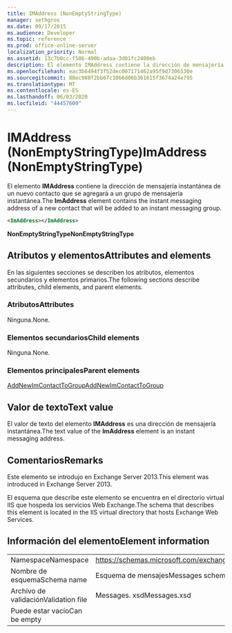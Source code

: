 ```yaml
---
title: IMAddress (NonEmptyStringType)
manager: sethgros
ms.date: 09/17/2015
ms.audience: Developer
ms.topic: reference
ms.prod: office-online-server
localization_priority: Normal
ms.assetid: 13c7b0cc-f506-490b-adaa-3d01fc2400eb
description: El elemento IMAddress contiene la dirección de mensajería instantánea de un nuevo contacto que se agregará a un grupo de mensajería instantánea.
ms.openlocfilehash: eac3b6494f3f52dec007171462a95f9d7306530e
ms.sourcegitcommit: 88ec988f2bb67c1866d06b361615f3674a24e795
ms.translationtype: MT
ms.contentlocale: es-ES
ms.lasthandoff: 06/03/2020
ms.locfileid: "44457609"
---
```

# <a name="imaddress-nonemptystringtype"></a><span data-ttu-id="35917-103">IMAddress (NonEmptyStringType)</span><span class="sxs-lookup"><span data-stu-id="35917-103">ImAddress (NonEmptyStringType)</span></span>

<span data-ttu-id="35917-104">El elemento **IMAddress** contiene la dirección de mensajería instantánea de un nuevo contacto que se agregará a un grupo de mensajería instantánea.</span><span class="sxs-lookup"><span data-stu-id="35917-104">The **ImAddress** element contains the instant messaging address of a new contact that will be added to an instant messaging group.</span></span> 
  
```XML
<ImAddress></ImAddress>
```

 <span data-ttu-id="35917-105">**NonEmptyStringType**</span><span class="sxs-lookup"><span data-stu-id="35917-105">**NonEmptyStringType**</span></span>
## <a name="attributes-and-elements"></a><span data-ttu-id="35917-106">Atributos y elementos</span><span class="sxs-lookup"><span data-stu-id="35917-106">Attributes and elements</span></span>

<span data-ttu-id="35917-107">En las siguientes secciones se describen los atributos, elementos secundarios y elementos primarios.</span><span class="sxs-lookup"><span data-stu-id="35917-107">The following sections describe attributes, child elements, and parent elements.</span></span>
  
### <a name="attributes"></a><span data-ttu-id="35917-108">Atributos</span><span class="sxs-lookup"><span data-stu-id="35917-108">Attributes</span></span>

<span data-ttu-id="35917-109">Ninguna.</span><span class="sxs-lookup"><span data-stu-id="35917-109">None.</span></span>
  
### <a name="child-elements"></a><span data-ttu-id="35917-110">Elementos secundarios</span><span class="sxs-lookup"><span data-stu-id="35917-110">Child elements</span></span>

<span data-ttu-id="35917-111">Ninguna.</span><span class="sxs-lookup"><span data-stu-id="35917-111">None.</span></span>
  
### <a name="parent-elements"></a><span data-ttu-id="35917-112">Elementos principales</span><span class="sxs-lookup"><span data-stu-id="35917-112">Parent elements</span></span>

[<span data-ttu-id="35917-113">AddNewImContactToGroup</span><span class="sxs-lookup"><span data-stu-id="35917-113">AddNewImContactToGroup</span></span>](addnewimcontacttogroup.md)
  
## <a name="text-value"></a><span data-ttu-id="35917-114">Valor de texto</span><span class="sxs-lookup"><span data-stu-id="35917-114">Text value</span></span>

<span data-ttu-id="35917-115">El valor de texto del elemento **IMAddress** es una dirección de mensajería instantánea.</span><span class="sxs-lookup"><span data-stu-id="35917-115">The text value of the **ImAddress** element is an instant messaging address.</span></span> 
  
## <a name="remarks"></a><span data-ttu-id="35917-116">Comentarios</span><span class="sxs-lookup"><span data-stu-id="35917-116">Remarks</span></span>

<span data-ttu-id="35917-117">Este elemento se introdujo en Exchange Server 2013.</span><span class="sxs-lookup"><span data-stu-id="35917-117">This element was introduced in Exchange Server 2013.</span></span>
  
<span data-ttu-id="35917-118">El esquema que describe este elemento se encuentra en el directorio virtual IIS que hospeda los servicios Web Exchange.</span><span class="sxs-lookup"><span data-stu-id="35917-118">The schema that describes this element is located in the IIS virtual directory that hosts Exchange Web Services.</span></span>
  
## <a name="element-information"></a><span data-ttu-id="35917-119">Información del elemento</span><span class="sxs-lookup"><span data-stu-id="35917-119">Element information</span></span>

|||
|:-----|:-----|
|<span data-ttu-id="35917-120">Namespace</span><span class="sxs-lookup"><span data-stu-id="35917-120">Namespace</span></span>  <br/> |https://schemas.microsoft.com/exchange/services/2006/messages  <br/> |
|<span data-ttu-id="35917-121">Nombre de esquema</span><span class="sxs-lookup"><span data-stu-id="35917-121">Schema name</span></span>  <br/> |<span data-ttu-id="35917-122">Esquema de mensajes</span><span class="sxs-lookup"><span data-stu-id="35917-122">Messages schema</span></span>  <br/> |
|<span data-ttu-id="35917-123">Archivo de validación</span><span class="sxs-lookup"><span data-stu-id="35917-123">Validation file</span></span>  <br/> |<span data-ttu-id="35917-124">Messages. xsd</span><span class="sxs-lookup"><span data-stu-id="35917-124">Messages.xsd</span></span>  <br/> |
|<span data-ttu-id="35917-125">Puede estar vacío</span><span class="sxs-lookup"><span data-stu-id="35917-125">Can be empty</span></span>  <br/> ||
   

